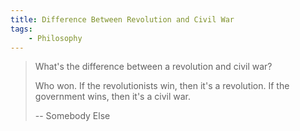 ```yaml
---
title: Difference Between Revolution and Civil War
tags:
    - Philosophy
---
```

> What's the difference between a revolution and civil war?
>
> Who won. If the revolutionists win, then it's a revolution. If the government wins, then it's a civil war.
> 
> -- Somebody Else
